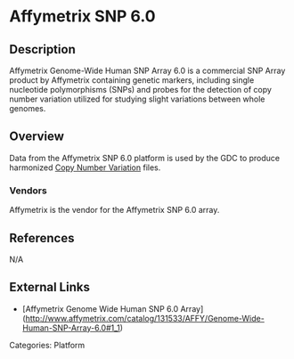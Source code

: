 # Affymetrix SNP 6.0 #
## Description ##
Affymetrix Genome-Wide Human SNP Array 6.0 is a commercial SNP Array product by Affymetrix containing genetic markers, including single nucleotide polymorphisms (SNPs) and probes for the detection of copy number variation utilized for studying slight variations between whole genomes.

## Overview ##
Data from the Affymetrix SNP 6.0 platform is used by the GDC to produce harmonized [Copy Number Variation](LINK) files.

### Vendors ###
Affymetrix is the vendor for the Affymetrix SNP 6.0 array.
## References ##
N/A

## External Links ##
* [Affymetrix Genome Wide Human SNP 6.0 Array] (http://www.affymetrix.com/catalog/131533/AFFY/Genome-Wide-Human-SNP-Array-6.0#1_1)

Categories: Platform
